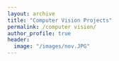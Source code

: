 ```yaml
---
layout: archive
title: "Computer Vision Projects"
permalink: /computer vision/
author_profile: true
header:
  image: "/images/nov.JPG"
---
```


